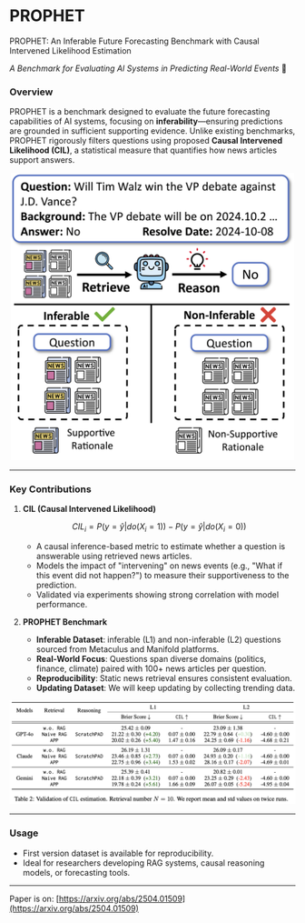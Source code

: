 # PROPHET
PROPHET: An Inferable Future Forecasting Benchmark with Causal Intervened Likelihood Estimation 

*A Benchmark for Evaluating AI Systems in Predicting Real-World Events*  🚀

### **Overview**  

PROPHET is a benchmark designed to evaluate the future forecasting capabilities of AI systems, focusing on **inferability**—ensuring predictions are grounded in sufficient supporting evidence. Unlike existing benchmarks, PROPHET rigorously filters questions using proposed **Causal Intervened Likelihood (CIL)**, a statistical measure that quantifies how news articles support answers.  

<div align="center">
  <img src="https://github.com/TZWwww/PROPHET/blob/main/IMG/overview.png" width="500"/>
</div>

---

### **Key Contributions**  
1. **CIL (Causal Intervened Likelihood)**

   $$CIL_i = P(y=\hat{y}|do(X_i=1)) - P(y=\hat{y}|do(X_i=0))$$
   - A causal inference-based metric to estimate whether a question is answerable using retrieved news articles.
   - Models the impact of "intervening" on news events (e.g., "What if this event did not happen?") to measure their supportiveness to the prediction.  
   - Validated via experiments showing strong correlation with model performance.  

3. **PROPHET Benchmark**  
   - **Inferable Dataset**: inferable (L1) and non-inferable (L2) questions sourced from Metaculus and Manifold platforms.  
   - **Real-World Focus**: Questions span diverse domains (politics, finance, climate) paired with 100+ news articles per question.  
   - **Reproducibility**: Static news retrieval ensures consistent evaluation.
   - **Updating Dataset**: We will keep updating by collecting trending data.

<div align="center">
  <img src="https://github.com/TZWwww/PROPHET/blob/main/IMG/validation.jpg" width="700"/>
</div>

---

### **Usage**  
- First version dataset is available for reproducibility.  
- Ideal for researchers developing RAG systems, causal reasoning models, or forecasting tools.  

---  
Paper is on: [https://arxiv.org/abs/2504.01509](https://arxiv.org/abs/2504.01509)
